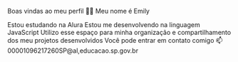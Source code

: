 Boas vindas ao meu perfil 💙💙
Meu nome  é Emily

Estou estudando na Alura
Estou me desenvolvendo na linguagem JavaScript
Utilizo esse espaço para minha organização e compartilhamento dos meu projetos desenvolvidos
Você pode entrar em contato comigo 📫
00001096217260SP@al,educacao.sp.gov.br

